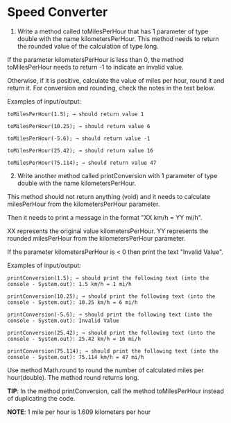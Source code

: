 # Speed Converter

1. Write a method called toMilesPerHour that has 1 parameter of type double with the name kilometersPerHour. This method needs to return the rounded value of the calculation of type long.

If the parameter kilometersPerHour is less than 0, the method toMilesPerHour needs to return -1 to indicate an invalid value.

Otherwise, if it is positive, calculate the value of miles per hour, round it and return it. For conversion and rounding, check the notes in the text below.


Examples of input/output:

    toMilesPerHour(1.5); → should return value 1

    toMilesPerHour(10.25); → should return value 6

    toMilesPerHour(-5.6); → should return value -1

    toMilesPerHour(25.42); → should return value 16

    toMilesPerHour(75.114); → should return value 47
    
2. Write another method called printConversion with 1 parameter of type double with the name kilometersPerHour.

This method should not return anything (void) and it needs to calculate milesPerHour from the kilometersPerHour parameter.

Then it needs to print a message in the format "XX km/h = YY mi/h".

XX represents the original value kilometersPerHour.
YY represents the rounded milesPerHour from the kilometersPerHour parameter.

If the parameter kilometersPerHour is < 0 then print the text "Invalid Value".


Examples of input/output:

    printConversion(1.5); → should print the following text (into the console - System.out): 1.5 km/h = 1 mi/h
    
    printConversion(10.25); → should print the following text (into the console - System.out): 10.25 km/h = 6 mi/h
    
    printConversion(-5.6); → should print the following text (into the console - System.out): Invalid Value
    
    printConversion(25.42); → should print the following text (into the console - System.out): 25.42 km/h = 16 mi/h

    printConversion(75.114); → should print the following text (into the console - System.out): 75.114 km/h = 47 mi/h


Use method Math.round to round the number of calculated miles per hour(double). The method round returns long.

**TIP**: In the method printConversion, call the method toMilesPerHour instead of duplicating the code.

**NOTE**: 1 mile per hour is 1.609 kilometers per hour